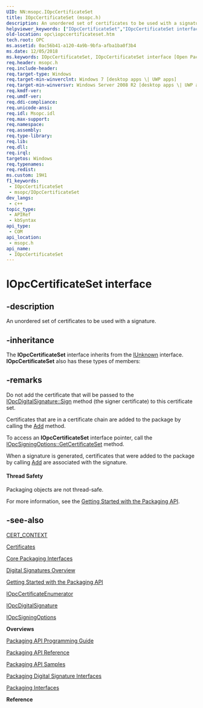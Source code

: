 ```yaml
---
UID: NN:msopc.IOpcCertificateSet
title: IOpcCertificateSet (msopc.h)
description: An unordered set of certificates to be used with a signature.
helpviewer_keywords: ["IOpcCertificateSet","IOpcCertificateSet interface [Open Packaging Conventions]","IOpcCertificateSet interface [Open Packaging Conventions]","described","msopc/IOpcCertificateSet","opc.iopccertificateset"]
old-location: opc\iopccertificateset.htm
tech.root: OPC
ms.assetid: 0ac56b41-a120-4a9b-9bfa-afba1ba0f3b4
ms.date: 12/05/2018
ms.keywords: IOpcCertificateSet, IOpcCertificateSet interface [Open Packaging Conventions], IOpcCertificateSet interface [Open Packaging Conventions],described, msopc/IOpcCertificateSet, opc.iopccertificateset
req.header: msopc.h
req.include-header: 
req.target-type: Windows
req.target-min-winverclnt: Windows 7 [desktop apps \| UWP apps]
req.target-min-winversvr: Windows Server 2008 R2 [desktop apps \| UWP apps]
req.kmdf-ver: 
req.umdf-ver: 
req.ddi-compliance: 
req.unicode-ansi: 
req.idl: Msopc.idl
req.max-support: 
req.namespace: 
req.assembly: 
req.type-library: 
req.lib: 
req.dll: 
req.irql: 
targetos: Windows
req.typenames: 
req.redist: 
ms.custom: 19H1
f1_keywords:
 - IOpcCertificateSet
 - msopc/IOpcCertificateSet
dev_langs:
 - c++
topic_type:
 - APIRef
 - kbSyntax
api_type:
 - COM
api_location:
 - msopc.h
api_name:
 - IOpcCertificateSet
---
```


# IOpcCertificateSet interface


## -description

An unordered set of certificates to be used with a signature.

## -inheritance

The <b>IOpcCertificateSet</b> interface inherits from the <a href="/windows/desktop/api/unknwn/nn-unknwn-iunknown">IUnknown</a> interface. <b>IOpcCertificateSet</b> also has these types of members:

## -remarks

Do not add the certificate that will be passed to the <a href="/previous-versions/windows/desktop/api/msopc/nf-msopc-iopcdigitalsignaturemanager-sign">IOpcDigitalSignature::Sign</a> method (the signer certificate) to this certificate set.

Certificates that are in a certificate chain are added to the package by calling the <a href="/previous-versions/windows/desktop/api/msopc/nf-msopc-iopccertificateset-add">Add</a> method.

To access an <b>IOpcCertificateSet</b> interface pointer, call the <a href="/previous-versions/windows/desktop/api/msopc/nf-msopc-iopcsigningoptions-getcertificateset">IOpcSigningOptions::GetCertificateSet</a> method.

When a signature is generated, certificates that were added to the package by calling <a href="/previous-versions/windows/desktop/api/msopc/nf-msopc-iopccertificateset-add">Add</a> are associated  with the signature.


#### Thread Safety

Packaging objects are not thread-safe.

For more information, see the <a href="/previous-versions/windows/desktop/opc/packaging-api-overview">Getting Started with the Packaging API</a>.

## -see-also

<a href="/windows/desktop/api/wincrypt/ns-wincrypt-cert_context">CERT_CONTEXT</a>



<a href="/windows/desktop/SecCrypto/certificates">Certificates</a>



<a href="/previous-versions/windows/desktop/opc/core-packaging-interfaces">Core Packaging Interfaces</a>



<a href="/previous-versions/windows/desktop/opc/digital-signatures-overview">Digital Signatures Overview</a>



<a href="/previous-versions/windows/desktop/opc/packaging-api-overview">Getting Started with the Packaging API</a>



<a href="/previous-versions/windows/desktop/api/msopc/nn-msopc-iopccertificateenumerator">IOpcCertificateEnumerator</a>



<a href="/previous-versions/windows/desktop/api/msopc/nn-msopc-iopcdigitalsignature">IOpcDigitalSignature</a>



<a href="/previous-versions/windows/desktop/api/msopc/nn-msopc-iopcsigningoptions">IOpcSigningOptions</a>



<b>Overviews</b>



<a href="/previous-versions/windows/desktop/opc/packaging-programming-guide">Packaging API Programming Guide</a>



<a href="/previous-versions/windows/desktop/opc/packaging-programming-reference">Packaging API Reference</a>



<a href="/previous-versions/windows/desktop/opc/packaging-programming-samples">Packaging API Samples</a>



<a href="/previous-versions/windows/desktop/opc/packaging-digital-signature-interfaces">Packaging Digital Signature Interfaces</a>



<a href="/previous-versions/windows/desktop/legacy/dd371635(v=vs.85)">Packaging Interfaces</a>



<b>Reference</b>
